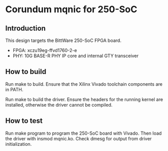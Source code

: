 # Corundum mqnic for 250-SoC

## Introduction

This design targets the BittWare 250-SoC FPGA board.

* FPGA: xczu19eg-ffvd1760-2-e
* PHY: 10G BASE-R PHY IP core and internal GTY transceiver

## How to build

Run make to build.  Ensure that the Xilinx Vivado toolchain components are
in PATH.

Run make to build the driver.  Ensure the headers for the running kernel are
installed, otherwise the driver cannot be compiled.

## How to test

Run make program to program the 250-SoC board with Vivado.  Then load the
driver with insmod mqnic.ko.  Check dmesg for output from driver
initialization.


